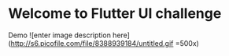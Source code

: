 # Welcome to Flutter UI challenge
Demo
![enter image description here](http://s6.picofile.com/file/8388939184/untitled.gif =500x)
